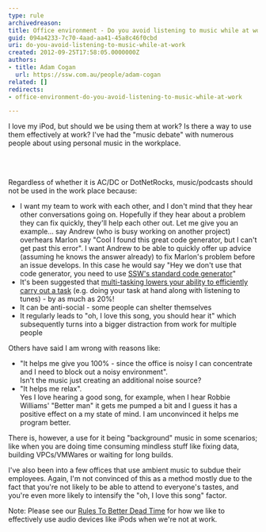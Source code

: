 ```yaml
---
type: rule
archivedreason: 
title: Office environment - Do you avoid listening to music while at work?
guid: 094a4233-7c70-4aad-aa41-45a8c46f0cbd
uri: do-you-avoid-listening-to-music-while-at-work
created: 2012-09-25T17:58:05.0000000Z
authors:
- title: Adam Cogan
  url: https://ssw.com.au/people/adam-cogan
related: []
redirects:
- office-environment-do-you-avoid-listening-to-music-while-at-work

---
```



<p>
                    I love my iPod, but should we be using them
                    at work? Is there a way to use them effectively at work? I've had the &quot;music debate&quot;
                    with numerous people about using personal music in the workplace.
                </p>
<br><excerpt class='endintro'></excerpt><br>
<p>
                    Regardless of whether it is AC/DC or DotNetRocks, music/podcasts should not be used in the work place because&#58;
                </p>
                <ul>
                    <li>I want my team to work with each other, and I don't mind that they hear other conversations
                        going on. Hopefully if they hear about a problem they can fix quickly, they'll help
                        each other out. Let me give you an example... say Andrew (who is busy working on
                        another project) overhears Marlon say &quot;Cool I found this great code generator, but
                        I can't get past this error&quot;. I want Andrew to be able to quickly offer up advice
                        (assuming he knows the answer already) to fix Marlon's problem before an issue develops.
                        In this case he would say &quot;Hey we don't use that code generator, you need to use
                        <a href="http&#58;//www.ssw.com.au/ssw/Standards/DeveloperGeneral/netTools.aspx">SSW's standard code generator</a>&quot;
                    </li>
                    <li>It's been suggested that <a href="http&#58;//www.codinghorror.com/blog/2006/09/the-multi-tasking-myth.html" class="external" target="_blank">multi-tasking lowers your ability to efficiently
                        carry out a task</a> (e.g. doing your task at hand along with listening to tunes)
                        - by as much as 20%! </li>
                    <li>It can be anti-social - some people can shelter themselves </li>
                    <li>It regularly leads to &quot;oh, I love this song, you should hear it&quot; which subsequently
                        turns into a bigger distraction from work for multiple people </li>
                </ul>
                <p>
                    Others have said I am wrong with reasons like&#58;
                </p>
                <ul>
                    <li>&quot;It helps me give you 100% - since the office is noisy I can concentrate and I need
                        to block out a noisy environment&quot;.
                        <br>
                        Isn't the music just creating an additional noise source? </li>
                    <li>&quot;It helps me relax&quot;.
                        <br>
                        Yes I love hearing a good song, for example, when I hear Robbie Williams' &quot;Better
                        man&quot; it gets me pumped a bit and I guess it has a positive effect on a my state
                        of mind. I am unconvinced it helps me program better. </li>
                </ul>
                <p>
                    There is, however, a use for it being &quot;background&quot; music in some scenarios; like
                    when you are doing time consuming mindless stuff like fixing data, building VPCs/VMWares
                    or waiting for long builds.
                </p>
                <p>
                    I've also been into a few offices that use ambient music to subdue their employees.
                    Again, I'm not convinced of this as a method mostly due to the fact that you're not
                    likely to be able to attend to everyone's tastes, and you're even more likely to
                    intensify the &quot;oh, I love this song&quot; factor.​
                </p>
                <p>
                    Note&#58; Please see our <a href="http&#58;//www.ssw.com.au/ssw/Standards/Rules/RulesToBetterDeadTime.aspx#AudioDevice">Rules To Better
                        Dead Time</a> for how we like to effectively use audio devices like iPods when we're not at work.
                </p>



